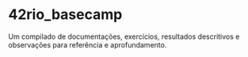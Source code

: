 # 42rio_basecamp
Um compilado de documentações, exercícios, resultados descritivos e observações para referência e aprofundamento. 
